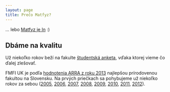 ```yaml
---
layout: page
title: Prečo Matfyz?
---
```


... lebo [Matfyz je In](https://www.facebook.com/MatfyzJeIn) :)

## Dbáme na kvalitu
Už niekoľko rokov beží na fakulte [študentská anketa](https://anketa.fmph.uniba.sk), vďaka ktorej vieme čo ďalej zlešovať.

FMFI UK je podľa [hodnotenia ARRA z roku 2013](http://www.arra.sk/ranking-2013) najlepšou prírodovenou fakultou na Slovensku. Na prvých priečkach sa pohybujeme už niekoľko rokov za sebou ([2005](http://www.arra.sk/ranking-2005), [2006](http://www.arra.sk/ranking-2006), [2007](http://www.arra.sk/ranking-2007), [2008](http://www.arra.sk/ranking-2008), [2009](http://www.arra.sk/ranking-2009), [2010](http://www.arra.sk/ranking-2010), [2011](http://www.arra.sk/ranking-2011), [2012](http://www.arra.sk/ranking-2012)).
